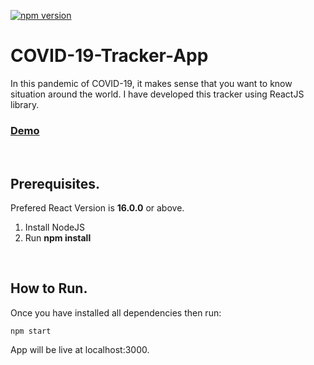 [![npm version](https://img.shields.io/npm/v/react.svg?style=flat)](https://www.npmjs.com/package/react)
# COVID-19-Tracker-App

In this pandemic of COVID-19, it makes sense that you want to know situation around the world. I have developed this tracker using ReactJS library.<br/>
### [Demo](http://shahzaibnoor-covid19-tracker-app-bootcamp-2020.surge.sh)

<br/>

## Prerequisites.

Prefered React Version is <b>16.0.0</b> or above.

<ol>
  <li>Install NodeJS</li>
  <li>Run <b>npm install</b></li>
</ol>  

<br/>

## How to Run.

Once you have installed all dependencies then run:
```
npm start
```
App will be live at localhost:3000.


